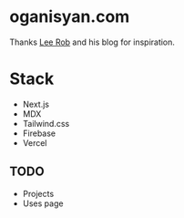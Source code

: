 # oganisyan.com

Thanks [Lee Rob](https://github.com/leerob) and his blog for inspiration.

# Stack

- Next.js
- MDX
- Tailwind.css
- Firebase
- Vercel

## TODO

- Projects
- Uses page
